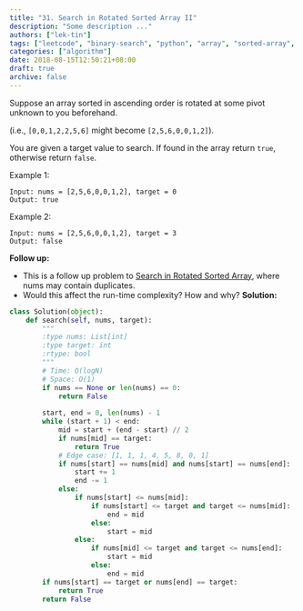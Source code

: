 ```yaml
---
title: "31. Search in Rotated Sorted Array II"
description: "Some description ..."
authors: ["lek-tin"]
tags: ["leetcode", "binary-search", "python", "array", "sorted-array", "logn"]
categories: ["algorithm"]
date: 2018-08-15T12:50:21+08:00
draft: true
archive: false
---
```

Suppose an array sorted in ascending order is rotated at some pivot unknown to you beforehand.

(i.e., `[0,0,1,2,2,5,6]` might become `[2,5,6,0,0,1,2]`).

You are given a target value to search. If found in the array return `true`, otherwise return `false`.

Example 1:
```
Input: nums = [2,5,6,0,0,1,2], target = 0
Output: true
```
Example 2:
```
Input: nums = [2,5,6,0,0,1,2], target = 3
Output: false
```
**Follow up:**
- This is a follow up problem to [Search in Rotated Sorted Array](https://leetcode.com/problems/search-in-rotated-sorted-array/description/), where nums may contain duplicates.
- Would this affect the run-time complexity? How and why?
**Solution:**
```python
class Solution(object):
    def search(self, nums, target):
        """
        :type nums: List[int]
        :type target: int
        :rtype: bool
        """
        # Time: O(logN)
        # Space: O(1)
        if nums == None or len(nums) == 0:
            return False
        
        start, end = 0, len(nums) - 1
        while (start + 1) < end:
            mid = start + (end - start) // 2
            if nums[mid] == target:
                return True
            # Edge case: [1, 1, 1, 4, 5, 8, 0, 1]
            if nums[start] == nums[mid] and nums[start] == nums[end]:
                start += 1
                end -= 1
            else:
                if nums[start] <= nums[mid]:
                    if nums[start] <= target and target <= nums[mid]:
                        end = mid
                    else:
                        start = mid
                else:
                    if nums[mid] <= target and target <= nums[end]:
                        start = mid
                    else: 
                        end = mid
        if nums[start] == target or nums[end] == target:
            return True
        return False
```

